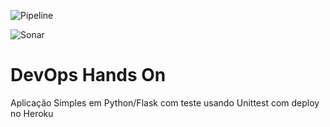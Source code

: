 ![Pipeline](https://github.com/lscheiner/devopslab-t04/actions/workflows/pipeline.yml/badge.svg)

![Sonar](https://sonarcloud.io/api/project_badges/quality_gate?project=lscheiner_devopslab-t04&branch=main)

# DevOps Hands On
Aplicação Simples em Python/Flask com teste usando Unittest com deploy no Heroku
